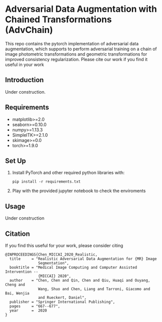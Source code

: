 # Adversarial Data Augmentation with Chained Transformations (AdvChain)

This repo contains the pytorch implementation of adversarial data augmentation, which supports to perform adversarial training on a chain of image photometric transformations and geometric transformations for improved consistency regularization.
Please cite our work if you find it useful in your work

## Introduction

Under construction.

<!-- <img align="center" src="assets/adv_chain.png" width="750"> -->

<!-- For more details please see our [MICCAI 2020 paper](https://arxiv.org/abs/2006.13322) and [Youtube Video](https://youtu.be/-ICKhtkxY-4). -->

## Requirements

- matplotlib>=2.0
- seaborn>=0.10.0
- numpy>=1.13.3
- SimpleITK>=2.1.0
- skimage>=0.0
- torch>=1.9.0

## Set Up

1.  Install PyTorch and other required python libraries with:
    ```
    pip install -r requirements.txt
    ```
2.  Play with the provided jupyter notebook to check the enviroments

## Usage

Under construction

<!-- 1. Please ref to Sec. 4.1 and Sec 4.2 in the jupyter notebook: "adv_bias_field_generation.ipynb" to see how to plug in our module to support supervised/semi-supervised learning.
2. You can also clone this probject as submodule in your project.

- Add submodule:
  ```
  git submodule add https://github.com/cherise215/advchain.git
  ```
- Add the lib path to the file where you import our library:
  ```
  sys.path.append($change_it_to_our_project's_local_path_in_your_project$)
  ``` -->

## Citation

If you find this useful for your work, please consider citing

```
@INPROCEEDINGS{Chen_MICCAI_2020_Realistic,
  title     = "Realistic Adversarial Data Augmentation for {MR} Image
               Segmentation",
  booktitle = "Medical Image Computing and Computer Assisted Intervention --
               {MICCAI} 2020",
  author    = "Chen, Chen and Qin, Chen and Qiu, Huaqi and Ouyang, Cheng and
               Wang, Shuo and Chen, Liang and Tarroni, Giacomo and Bai, Wenjia
               and Rueckert, Daniel",
  publisher = "Springer International Publishing",
  pages     = "667--677",
  year      =  2020
}

```

